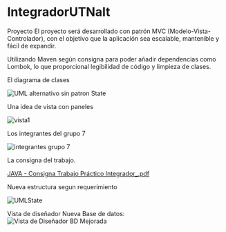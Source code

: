 # IntegradorUTNalt
Proyecto
El proyecto será desarrollado con patrón MVC (Modelo-Vista-Controlador), con el objetivo que la aplicación sea escalable, mantenible y fácil de expandir.

Utilizando Maven según consigna para poder añadir dependencias como Lombok,  lo que proporcional legibilidad de código y limpieza de clases. 

El diagrama de clases

![UML alternativo sin patron State](https://github.com/Galbickus/IntegradorUTNalt/assets/135274833/1183ce0b-51c4-4fa2-9d6e-01b3e6485bc1)

Una idea de vista con paneles 

![vista1](https://github.com/Galbickus/IntegradorUTNalt/assets/135274833/b6e80f90-2949-4f58-b2e3-4b8e9dfcaf78)

Los integrantes del grupo 7

![integrantes grupo 7](https://github.com/Galbickus/IntegradorUTNalt/assets/135274833/454da7d0-ccdc-4f1f-a2e5-70837669942a)

La consigna del trabajo. 

[JAVA - Consigna Trabajo Práctico Integrador_.pdf](https://github.com/Galbickus/IntegradorUTNalt/files/13465946/JAVA.-.Consigna.Trabajo.Practico.Integrador_.pdf)

Nueva estructura segun requerimiento  

![UMLState](https://github.com/Galbickus/IntegradorUTNalt/assets/135274833/be6d1954-f709-451f-a942-6e6262c869fc)

Vista de diseñador Nueva Base de datos:
![Vista de Diseñador BD Mejorada](https://github.com/Galbickus/IntegradorUTNalt/assets/135274833/c7b69d28-29d0-45d7-b0cc-be9c820d3ce0)


